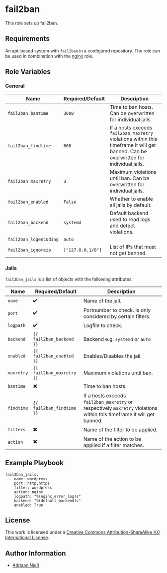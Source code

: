 # fail2ban

This role sets up fail2ban.

## Requirements

An apt-based system with `fail2ban` in a configured repository.
The role can be used in combination with the [nginx](https://github.com/stuvusIT/nginx) role. 

## Role Variables

### General

| Name | Required/Default | Description |
|------|------------------|-------------|
| `fail2ban_bantime` | `3600` | Time to ban hosts. Can be overwritten for individual jails. |
| `fail2ban_findtime` | `600` | If a hosts exceeds `fail2ban_maxretry` violations within this timeframe it will get banned. Can be overwritten for individual jails. |
| `fail2ban_maxretry` | `3` | Maximum violations until ban. Can be overwritten for individual jails. |
| `fail2ban_enabled` | `False` | Whether to enable all jails by default. |
| `fail2ban_backend` | `systemd` | Default backend used to read logs and detect violations. |
| `fail2ban_logencoding` | `auto` ||
| `fail2ban_ignoreip` | `["127.0.0.1/8"]` | List of IPs that must not get banned. |

### Jails

`fail2ban_jails` is a list of objects with the following attributes:

| Name | Required/Default | Description |
|------|------------------|-------------|
| `name` | :heavy_check_mark: | Name of the jail. |
| `port` | :heavy_check_mark: | Portnumber to check. Is only considered by certain filters. |
| `logpath` | :heavy_check_mark: | Logfile to check. |
| `backend` | `{{ fail2ban_backend }}` | Backend e.g. `systemd` or `auto` |
| `enabled` | `{{ fail2ban_enabled }}` | Enables/Disables the jail. |
| `maxretry` | `{{ fail2ban_maxretry }}` | Maximum violations until ban. |
| `bantime` | :heavy_multiplication_x: | Time to ban hosts. |
| `findtime` | `{{ fail2ban_findtime }}` | If a hosts exceeds `fail2ban_maxretry` or respectively `maxretry` violations within this timeframe it will get banned. |
| `filters` | :heavy_multiplication_x: | Name of the filter to be applied. |
| `action` | :heavy_multiplication_x: | Name of the action to be applied if a filter matches. |

## Example Playbook

```
fail2ban_jails:
  - name: wordpress
    port: http,https
    filter: wordpress
    action: nginx
    logpath: "%(nginx_error_log)s"
    backend: "%(default_backend)s"
    enabled: True
```

## License

This work is licensed under a [Creative Commons Attribution-ShareAlike 4.0 International License](https://creativecommons.org/licenses/by-sa/4.0/).


## Author Information

- [Adriaan Nieß](https://github.com/AdriaanNiess)
